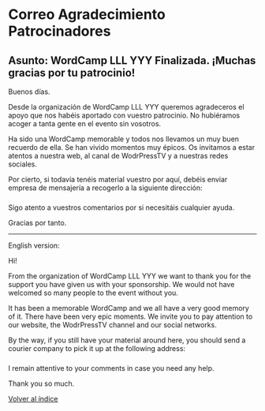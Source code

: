 # Correo Agradecimiento Patrocinadores

## Asunto: WordCamp LLL YYY Finalizada. ¡Muchas gracias por tu patrocinio!

Buenos días.

Desde la organización de WordCamp LLL YYY queremos agradeceros el apoyo que nos habéis aportado con vuestro patrocinio. No hubiéramos acoger a tanta gente en el evento sin vosotros.

Ha sido una WordCamp memorable y todos nos llevamos un muy buen recuerdo de ella. Se han vivido momentos muy épicos. Os invitamos a estar atentos a nuestra web, al canal de WodrPressTV y a nuestras redes sociales.

Por cierto, si todavía tenéis material vuestro por aquí, debéis enviar empresa de mensajería a recogerlo a la siguiente dirección:

###

Sigo atento a vuestros comentarios por si necesitáis cualquier ayuda.

Gracias por tanto.

------------------------------------------------------------------------------

English version:

Hi!

From the organization of WordCamp LLL YYY we want to thank you for the support you have given us with your sponsorship. We would not have welcomed so many people to the event without you.

It has been a memorable WordCamp and we all have a very good memory of it. There have been very epic moments. We invite you to pay attention to our website, the WodrPressTV channel and our social networks.

By the way, if you still have your material around here, you should send a courier company to pick it up at the following address:

###


I remain attentive to your comments in case you need any help.

Thank you so much.


[Volver al índice](../README.md)